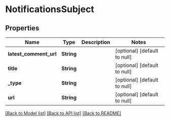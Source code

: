 # NotificationsSubject

## Properties
Name | Type | Description | Notes
------------ | ------------- | ------------- | -------------
**latest_comment_url** | **String** |  | [optional] [default to null]
**title** | **String** |  | [optional] [default to null]
**_type** | **String** |  | [optional] [default to null]
**url** | **String** |  | [optional] [default to null]

[[Back to Model list]](../README.md#documentation-for-models) [[Back to API list]](../README.md#documentation-for-api-endpoints) [[Back to README]](../README.md)


